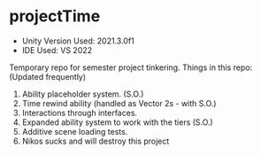 # projectTime
* Unity Version Used: 2021.3.0f1
* IDE Used: VS 2022

Temporary repo for semester project tinkering.
Things in this repo: (Updated frequently)
  1. Ability placeholder system. (S.O.)
  2. Time rewind ability (handled as Vector 2s - with S.O.)
  3. Interactions through interfaces.
  4. Expanded ability system to work with the tiers (S.O.)
  5. Additive scene loading tests.
  6. Nikos sucks and will destroy this project

